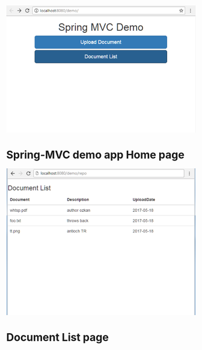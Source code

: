 ![alt text](screenshots/app_scr_1.png "Home Page")
# Spring-MVC demo app Home page
![alt text](screenshots/app_scr_2.png "Document List")
# Document List page

